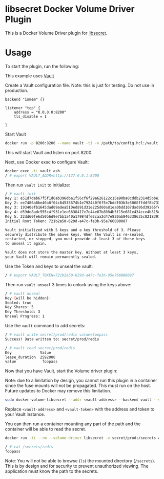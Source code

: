# libsecret Docker Volume Driver Plugin
This is a Docker Volume Driver plugin for [libsecret](https://github.com/ehazlett/libsecret).

# Usage
To start the plugin, run the following:

This example uses [Vault](https://vaultproject.io)

Create a Vault configuration file.  Note: this is just for testing. Do not use
in production.

```
backend "inmem" {}

listener "tcp" {
    address = "0.0.0.0:8200"
    tls_disable = 1

}
```

Start Vault

```bash
docker run -p 8200:8200 --name vault -ti -v /path/to/config.hcl:/vault.hcl --rm jess/vault server -config /vault.hcl
```

This will start Vault and listen on port 8200.

Next, use Docker exec to configure Vault:

```bash
docker exec -ti vault ash
/ # export VAULT_ADDR=http://127.0.0.1:8200
```

Then run `vault init` to initialize:

```bash
/ # vault init
Key 1: e51d7dab67f5f1d6ab396dba1f56cf6f29a626122c15e90ba0cddb2314d5bbe101
Key 2: ee7486a8be40a8f04c84533674b1e792440f0f5e7bddf03b3e5068ffddf8b73302
Key 3: 19340efb1645dad09adea510ed891d31e225d60a81ea0bdd107dad86d39265fe03
Key 4: d59de8adc555c4f931e1ec6638417e7c44e07b8084b5f15e681e434cce4b515c04
Key 5: 22dd60fe6d50b6d9e7bb1a40a17984dfe2caa2d47e820ab846338635c021839105
Initial Root Token: 721b2a50-629d-a47c-fe3b-95e766080087

Vault initialized with 5 keys and a key threshold of 3. Please
securely distribute the above keys. When the Vault is re-sealed,
restarted, or stopped, you must provide at least 3 of these keys
to unseal it again.

Vault does not store the master key. Without at least 3 keys,
your Vault will remain permanently sealed.
```

Use the Token and keys to unseal the vault:

```bash
/ # export VAULT_TOKEN=721b2a50-629d-a47c-fe3b-95e766080087
```

Then run `vault unseal` 3 times to unlock using the keys above:

```bash
/ # vault unseal
Key (will be hidden): 
Sealed: true
Key Shares: 5
Key Threshold: 3
Unseal Progress: 1
```

Use the `vault` command to add secrets:

```bash
/ # vault write secret/prod/redis value=foopass
Success! Data written to: secret/prod/redis

/ # vault read secret/prod/redis
Key             Value
lease_duration  2592000
value            foopass
```

Now that you have Vault, start the Volume driver plugin:

Note: due to a limitation by design, you cannot run this plugin in a container
since the fuse mounts will not be propagated.  This must run on the host.
Future updates to Docker may remove this limitation.

```bash
sudo docker-volume-libsecret --addr <vault-address> --backend vault --store-opt token=<vault-token>
```

Replace `<vault-address>` and `<vault-token>` with the address and token
to your Vault instance.

You can then run a container mounting any part of the path and the container
will be able to read the secret.

```bash
docker run -ti --rm --volume-driver libsecret -v secret/prod:/secrets alpine ash

/ # cat /secrets/redis
foopass
```

Note: You will not be able to browse (`ls`) the mounted directory (`/secrets`).  
This is by design and for security to prevent unauthorized viewing.  The 
application must know the path to the secrets.
